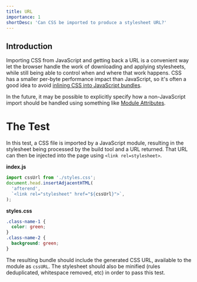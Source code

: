 ```yaml
---
title: URL
importance: 1
shortDesc: 'Can CSS be imported to produce a stylesheet URL?'
---
```


## Introduction

Importing CSS from JavaScript and getting back a URL is a convenient way let the browser handle the work of downloading and applying stylesheets, while still being able to control when and where that work happens. CSS has a smaller per-byte performance impact than JavaScript, so it's often a good idea to avoid [inlining CSS into JavaScript bundles](/non-js-resources/css/source).

In the future, it may be possible to explicitly specify how a non-JavaScript import should be handled using something like [Module Attributes](https://github.com/tc39/proposal-module-attributes).

# The Test

In this test, a CSS file is imported by a JavaScript module, resulting in the stylesheet being processed by the build tool and a URL returned. That URL can then be injected into the page using `<link rel=stylesheet>`.

**index.js**

```js
import cssUrl from './styles.css';
document.head.insertAdjacentHTML(
  'afterend',
  `<link rel="stylesheet" href="${cssUrl}">`,
);
```

**styles.css**

```css
.class-name-1 {
  color: green;
}
.class-name-2 {
  background: green;
}
```

The resulting bundle should include the generated CSS URL, available to the module as `cssURL`. The stylesheet should also be minified (rules deduplicated, whitespace removed, etc) in order to pass this test.
